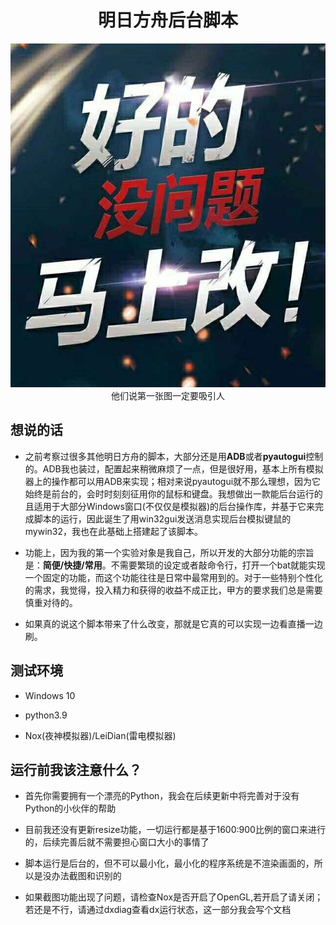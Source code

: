 <h1><div align=center>明日方舟后台脚本</div></h1>

<div align=center>
  <img src="https://github.com/ara-umi/ArkAuto/blob/main/READMEIMAGE/immediately.jpg" width=600 height=550></br>他们说第一张图一定要吸引人
  </div>
  

<h2>想说的话</h2>

- 之前考察过很多其他明日方舟的脚本，大部分还是用**ADB**或者**pyautogui**控制的。ADB我也装过，配置起来稍微麻烦了一点，但是很好用，基本上所有模拟器上的操作都可以用ADB来实现；相对来说pyautogui就不那么理想，因为它始终是前台的，会时时刻刻征用你的鼠标和键盘。我想做出一款能后台运行的且适用于大部分Windows窗口(不仅仅是模拟器)的后台操作库，并基于它来完成脚本的运行，因此诞生了用win32gui发送消息实现后台模拟键鼠的mywin32，我也在此基础上搭建起了该脚本。

- 功能上，因为我的第一个实验对象是我自己，所以开发的大部分功能的宗旨是：**简便/快捷/常用**。不需要繁琐的设定或者敲命令行，打开一个bat就能实现一个固定的功能，而这个功能往往是日常中最常用到的。对于一些特别个性化的需求，我觉得，投入精力和获得的收益不成正比，甲方的要求我们总是需要慎重对待的。

- 如果真的说这个脚本带来了什么改变，那就是它真的可以实现一边看直播一边刷。

<h2>测试环境</h2>

- Windows 10

- python3.9

- Nox(夜神模拟器)/LeiDian(雷电模拟器)

<h2>运行前我该注意什么？</h2>


- 首先你需要拥有一个漂亮的Python，我会在后续更新中将完善对于没有Python的小伙伴的帮助

- 目前我还没有更新resize功能，一切运行都是基于1600:900比例的窗口来进行的，后续完善后就不需要担心窗口大小的事情了

- 脚本运行是后台的，但不可以最小化，最小化的程序系统是不渲染画面的，所以是没办法截图和识别的

- 如果截图功能出现了问题，请检查Nox是否开启了OpenGL,若开启了请关闭；若还是不行，请通过dxdiag查看dx运行状态，这一部分我会写个文档

